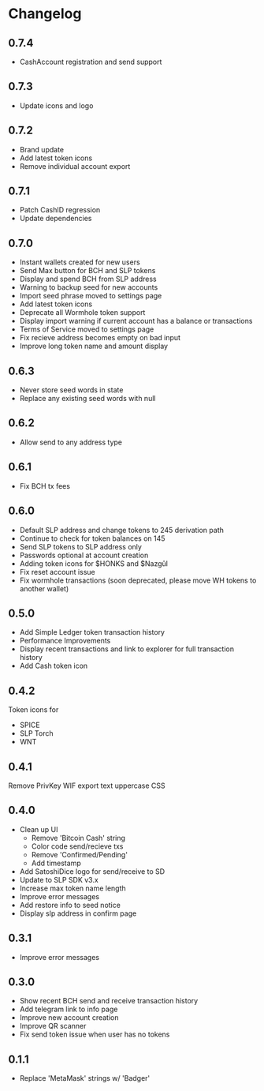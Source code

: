 # Changelog

## 0.7.4

- CashAccount registration and send support

## 0.7.3

- Update icons and logo

## 0.7.2

- Brand update
- Add latest token icons
- Remove individual account export

## 0.7.1

- Patch CashID regression
- Update dependencies

## 0.7.0

- Instant wallets created for new users
- Send Max button for BCH and SLP tokens
- Display and spend BCH from SLP address
- Warning to backup seed for new accounts
- Import seed phrase moved to settings page
- Add latest token icons
- Deprecate all Wormhole token support
- Display import warning if current account has a balance or transactions
- Terms of Service moved to settings page
- Fix recieve address becomes empty on bad input
- Improve long token name and amount display

## 0.6.3

- Never store seed words in state
- Replace any existing seed words with null

## 0.6.2

- Allow send to any address type

## 0.6.1

- Fix BCH tx fees

## 0.6.0

- Default SLP address and change tokens to 245 derivation path
- Continue to check for token balances on 145
- Send SLP tokens to SLP address only
- Passwords optional at account creation
- Adding token icons for $HONKS and $Nazgûl
- Fix reset account issue
- Fix wormhole transactions (soon deprecated, please move WH tokens to another wallet)

## 0.5.0

- Add Simple Ledger token transaction history
- Performance Improvements
- Display recent transactions and link to explorer for full transaction history
- Add Cash token icon

## 0.4.2

Token icons for

- SPICE
- SLP Torch
- WNT

## 0.4.1

Remove PrivKey WIF export text uppercase CSS

## 0.4.0

- Clean up UI
  - Remove 'Bitcoin Cash' string
  - Color code send/recieve txs
  - Remove 'Confirmed/Pending'
  - Add timestamp
- Add SatoshiDice logo for send/receive to SD
- Update to SLP SDK v3.x
- Increase max token name length
- Improve error messages
- Add restore info to seed notice
- Display slp address in confirm page

## 0.3.1

- Improve error messages

## 0.3.0

- Show recent BCH send and receive transaction history
- Add telegram link to info page
- Improve new account creation
- Improve QR scanner
- Fix send token issue when user has no tokens

## 0.1.1

- Replace 'MetaMask' strings w/ 'Badger'
